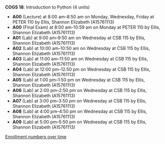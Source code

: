 **COGS 18**: Introduction to Python (4 units)

- **A00** (Lecture) at 8:00 am–8:50 am on Monday, Wednesday, Friday at PETER 110 by Ellis, Shannon Elizabeth (A15761113)
- **A00** (Final Exam) at 8:00 am–10:59 am on Monday at PETER 110 by Ellis, Shannon Elizabeth (A15761113)
- **A01** (Lab) at 9:00 am–9:50 am on Wednesday at CSB 115 by Ellis, Shannon Elizabeth (A15761113)
- **A02** (Lab) at 10:00 am–10:50 am on Wednesday at CSB 115 by Ellis, Shannon Elizabeth (A15761113)
- **A03** (Lab) at 11:00 am–11:50 am on Wednesday at CSB 115 by Ellis, Shannon Elizabeth (A15761113)
- **A04** (Lab) at 12:00 pm–12:50 pm on Wednesday at CSB 115 by Ellis, Shannon Elizabeth (A15761113)
- **A05** (Lab) at 1:00 pm–1:50 pm on Wednesday at CSB 115 by Ellis, Shannon Elizabeth (A15761113)
- **A06** (Lab) at 2:00 pm–2:50 pm on Wednesday at CSB 115 by Ellis, Shannon Elizabeth (A15761113)
- **A07** (Lab) at 3:00 pm–3:50 pm on Wednesday at CSB 115 by Ellis, Shannon Elizabeth (A15761113)
- **A08** (Lab) at 4:00 pm–4:50 pm on Wednesday at CSB 115 by Ellis, Shannon Elizabeth (A15761113)
- **A09** (Lab) at 5:00 pm–5:50 pm on Wednesday at CSB 115 by Ellis, Shannon Elizabeth (A15761113)

[Enrollment numbers over time](./COGS18.tsv)
